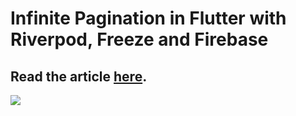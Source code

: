 # Infinite Pagination in Flutter with Riverpod, Freeze and Firebase

## Read the article [here](https://www.freecodecamp.org/news/infinite-pagination-in-flutter-with-riverpod/).

<image src="./Firebase Security Rules Introduction.png">
